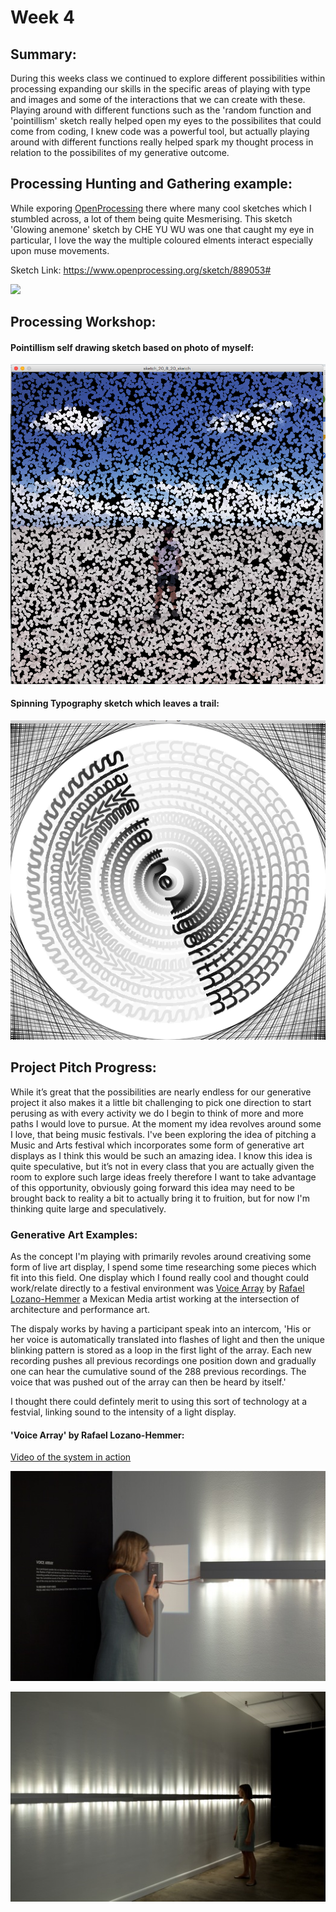# Week 4 

## Summary:
During this weeks class we continued to explore different possibilities within processing expanding our skills in the specific areas of playing with type and images and some of the interactions that we can create with these. Playing around with different functions such as the 'random function and 'pointillism' sketch really helped open my eyes to the possibilites that could come from coding, I knew code was a powerful tool, but actually playing around with different functions really helped spark my thought process in relation to the possibilites of my generative outcome. 

## Processing Hunting and Gathering example:
While exporing [OpenProcessing](https://www.openprocessing.org/ "OpenProcessing") there where many cool sketches which I stumbled across, a lot of them being quite Mesmerising. This sketch 'Glowing anemone' sketch by CHE YU WU was one that caught my eye in particular, I love the way the multiple coloured elments interact especially upon muse movements. 


Sketch Link: https://www.openprocessing.org/sketch/889053#

![](Glowing.gif)


## Processing Workshop:

#### Pointillism self drawing sketch based on photo of myself:
![](Week4_2.png)

#### Spinning Typography sketch which leaves a trail:
![](Week4_1.png)


## Project Pitch Progress:

While it’s great that the possibilities are nearly endless for our generative project it also makes it a little bit challenging to pick one direction to start perusing as with every activity we do I begin to think of more and more paths I would love to pursue. At the moment my idea revolves around some I love, that being music festivals. I've been exploring the idea of pitching a Music and Arts festival which incorporates some form of generative art displays as I think this would be such an amazing idea. I know this idea is quite speculative, but it’s not in every class that you are actually given the room to explore such large ideas freely therefore I want to take advantage of this opportunity, obviously going forward this idea may need to be brought back to reality a bit to actually bring it to fruition, but for now I'm thinking quite large and speculatively.

### Generative Art Examples:
As the concept I'm playing with primarily revoles around creativing some form of live art display, I spend some time researching some pieces which fit into this field. One display which I found really cool and thought could work/relate directly to a festival environment was [Voice Array](https://www.lozano-hemmer.com/voice_array.php "Voice Array") by [Rafael Lozano-Hemmer](https://www.lozano-hemmer.com/bio.php "Rafael Lozano-Hemmer") a Mexican Media artist working at the intersection of architecture and performance art.

The dispaly works by having a participant speak into an intercom, 'His or her voice is automatically translated into flashes of light and then the unique blinking pattern is stored as a loop in the first light of the array. Each new recording pushes all previous recordings one position down and gradually one can hear the cumulative sound of the 288 previous recordings. The voice that was pushed out of the array can then be heard by itself.'

I thought there could defintely merit to using this sort of technology at a festvial, linking sound to the intensity of a light display. 

#### 'Voice Array' by Rafael Lozano-Hemmer:
[Video of the system in action](https://www.trendhunter.com/trends/voice-array-by-rafael-lozanohemmer "Video of the system in action")

![](VoiceArray_1.jpg)

![](VoiceArray_2.jpg)



